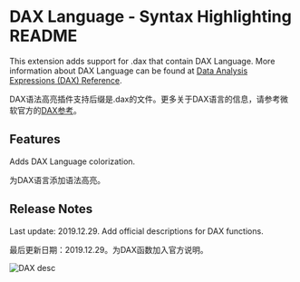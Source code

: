 # DAX Language - Syntax Highlighting README

This extension adds support for .dax that contain DAX Language. More information about DAX Language can be found at [Data Analysis Expressions (DAX) Reference](https://docs.microsoft.com/en-us/dax/data-analysis-expressions-dax-reference).

DAX语法高亮插件支持后缀是.dax的文件。更多关于DAX语言的信息，请参考微软官方的[DAX参考](https://docs.microsoft.com/en-us/dax/data-analysis-expressions-dax-reference)。

## Features

Adds DAX Language colorization.

为DAX语言添加语法高亮。

## Release Notes

Last update: 2019.12.29. Add official descriptions for DAX functions.

最后更新日期：2019.12.29。为DAX函数加入官方说明。

![DAX desc](https://fdmt.oss-cn-zhangjiakou.aliyuncs.com/dax%20desc.png)



